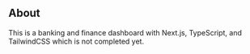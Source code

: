 ## About

This is a banking and finance dashboard with Next.js, TypeScript, and TailwindCSS which is not completed yet.
